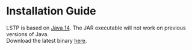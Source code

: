 <h1>Installation Guide</h1>
<p>
LSTP is based on <a href="https://www.oracle.com/technetwork/java/javase/14-0-1-relnotes-5972653.html">Java 14</a>. The JAR executable will not work on previous versions of Java.</br>
Download the latest binary <a href="https://github.com/hershyz/LSTP/releases/">here</a>.
</p>
